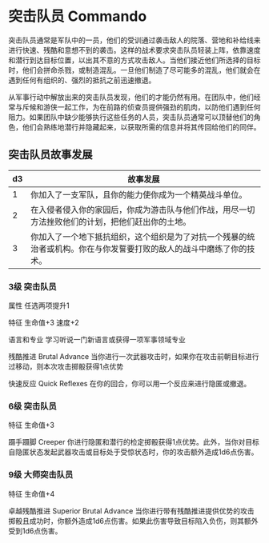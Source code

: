 # 突击队员 Commando

突击队员通常是军队中的一员，他们的受训通过袭击敌人的院落、营地和补给线来进行快速、残酷和意想不到的袭击。这样的战术要求突击队员轻装上阵，依靠速度和潜行到达目标位置，以出其不意的方式攻击敌人。当他们接近他们所选择的目标时，他们会拼命杀戮，或制造混乱。一旦他们制造了尽可能多的混乱，他们就会在遇到任何有组织的、强烈的抵抗之前迅速撤退。

从军事行动中解放出来的突击队员发现，他们的才能仍然有用。在团队中，他们经常与斥候和游侠一起工作，为在前路的侦查员提供强劲的肌肉，以防他们遇到任何阻力。如果团队中缺少能够执行这些任务的人员，突击队员通常可以顶替他们的角色，他们会熟练地潜行并隐藏起来，以获取所需的信息并将其传回给他们的同伴。

## 突击队员故事发展

<table>
<thead>
<tr class="header">
<th>d3</th>
<th>故事发展</th>
</tr>
</thead>
<tbody>
<tr class="odd">
<td>1</td>
<td>你加入了一支军队，且你的能力使你成为一个精英战斗单位。</td>
</tr>
<tr class="even">
<td>2</td>
<td>在入侵者侵入你的家园后，你成为游击队与他们作战，用尽一切方法挫败他们的计划，把他们赶出你的土地。</td>
</tr>
<tr class="odd">
<td>3</td>
<td>你加入了一个地下抵抗组织，这个组织是为了对抗一个残暴的统治者或机构。你在与你发誓要打败的敌人的战斗中磨练了你的技术。</td>
</tr>
</tbody>
</table>

### 3级 突击队员

属性 任选两项提升1

特征 生命值+3 速度+2

语言和专业 学习听说一门新语言或获得一项军事领域专业

残酷推进 Brutal Advance
当你进行一次武器攻击时，如果你在攻击前朝目标进行过移动，则本次攻击掷骰获得1点优势

快速反应 Quick Reflexes 在你的回合，你可以用一个反应来进行隐匿或撤退。

### 6级 突击队员

特征 生命值+3

蹑手蹑脚 Creeper
你进行隐匿和潜行的检定掷骰获得1点优势。此外，当你对目标自隐匿状态发起武器攻击或目标处于受惊状态时，你的攻击额外造成1d6点伤害。

### 9级 大师突击队员

特征 生命值+4

卓越残酷推进 Superior Brutal Advance
当你进行带有残酷推进提供优势的攻击掷骰且成功时，你额外造成1d6点伤害。如果此伤害导致目标陷入负伤，则其额外受到1d6点伤害。
